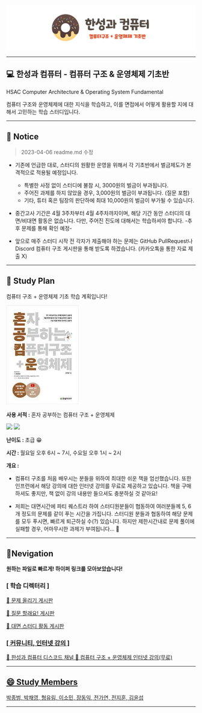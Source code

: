 
<div align="center">
<img src="readme.img/img.hsac.csos.png">
</div>

---

## **💻 한성과 컴퓨터 - 컴퓨터 구조 & 운영체제 기초반**
HSAC Computer Architecture & Operating System Fundamental

컴퓨터 구조와 운영체제에 대한 지식을 학습하고, 이를 면접에서 어떻게 활용할 지에 대해서 고민하는 학습 스터디입니다.

---
 ## 📢 Notice
> 2023-04-06 readme.md 수정

- 기존에 언급한 대로, 스터디의 원활한 운영을 위해서 각 기초반에서 벌금제도가 본격적으로 적용될 예정입니다. 
    - 특별한 사정 없이 스터디에 불참 시, 3000원의 벌금이 부과됩니다.
    - 주어진 과제를 하지 않았을 경우, 3,000원의 벌금이 부과됩니다. (질문 포함)
    - 기타, 튜터 혹은 팀장의 판단하에 최대 10,000원의 벌금이 부가될 수 있습니다.

- 중간고사 기간은 4월 3주차부터 4월 4주차까지이며, 해당 기간 동안 스터디의 대면/비대면 활동은 없습니다. 다만, 주어진 진도에 대해서는 학습하셔야 합니다. -추후 문제를 통해 확인 예정-

- 앞으로 매주 스터디 시작 전 각자가 제출해야 하는 문제는 GitHub PullRequest나 Discord 컴퓨터 구조 게시판을 통해 받도록 하겠습니다. (카카오톡을 통한 자료 제출 X)

---

## 📖 Study Plan
<p> 컴퓨터 구조 + 운영체제 기초 학습 계획입니다! </p>
<div> <img src="readme.img/img.hsac.book.jpg"> </div>
<p> <b>사용 서적 : </b> 혼자 공부하는 컴퓨터 구조 + 운영체제 </p>
<img src="https://img.shields.io/badge/Computer ARCHITECTURE-E53236?style=for-the-badge&logo=amazonec2&logoColor=white"></img>
<img src="https://img.shields.io/badge/Operating System-0078D4?style=for-the-badge&logo=windows11&logoColor=white"></img>

<p> <b>난이도 : </b>  초급 😁  </p>
<p> <b>시간 : </b> 월요일 오후 6시 ~ 7시, 수요일 오후 1시 ~ 2시 </p>
<p> <b>개요 : </b> </p>

- <p> 컴퓨터 구조를 처음 배우시는 분들을 위하여 최대한 쉬운 책을 엄선했습니다. 또한 인프런에서 해당 강의에 대한 인터넷 강의를 무료로 제공하고 있습니다. 책을 구매하셔도 좋지만, 책 없이 강의 내용만 들으셔도 충분하실 것 같아요! </p>

- <p> 저희는 대면시간에 파티 퀘스트라 하여 스터디원분들이 협동하여 여러분들께 5, 6개 정도의 문제를 같이 푸는 시간을 가집니다. 스터디원 분들과 협동하여 해당 문제를 모두 푸시면, 빠르게 퇴근하실 수(?) 있습니다. 하지만 제한시간내로 문제 풀이에 실패할 경우, 어마무시한 과제가 부여됩니다... 😬</p>

---
## 📌Nevigation
<p> <b>원하는 파일로 빠르게! 하이퍼 링크를 모아보았습니다!</b></p>

### [ 학습 디렉터리 ]
<a href = "https://github.com/TeamHSAC/HSAC/tree/main/StudyProject/Basic/hsac.basic.csos/Problem">💌 문제 올리기 게시판 </href>

📓 질문 할래요! 게시판

<a href = "https://github.com/TeamHSAC/HSAC/tree/main/StudyProject/Basic/hsac.basic.csos/Activity">🥇 대면 스터디 활동 게시판 </href>

### [ 커뮤니티, 인터넷 강의 ]
<a href = "https://discord.gg/4GSZ6f9W"> 🎯 한성과 컴퓨터 디스코드 채널 </href>
<a href = "https://inf.run/8sNX">🏢 컴퓨터 구조 + 운영체제 인터넷 강의(무료) </href>
 
---

## 😄 Study Members

박종범, 박채영, 형유림, 이소민, 장동익, 전가연, 전지훈, 김윤섭

---



